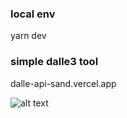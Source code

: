### local env

yarn dev

### simple dalle3 tool

dalle-api-sand.vercel.app

![alt text](screenshot.png "screenshot")